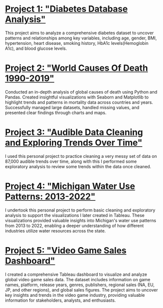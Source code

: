 # [Project 1: "Diabetes Database Analysis"](https://github.com/faoroj/Diabetes-Data-Analysis)
This project aims to analyze a comprehensive diabetes dataset to uncover patterns and relationships among key variables, including age, gender, BMI, hypertension, heart disease, smoking history, HbA1c levels(Hemoglobin A1c), and blood glucose levels.

# [Project 2: "World Causes Of Death 1990-2019"](https://github.com/faoroj/Cause-of-Death-Analysis/tree/main)
Conducted an in-depth analysis of global causes of death using Python and Pandas. Created insightful visualizations with Seaborn and Matplotlib to highlight trends and patterns in mortality data across countries and years. Successfully managed large datasets, handled missing values, and presented clear findings through charts and maps.

# [Project 3: "Audible Data Cleaning and Exploring Trends Over Time"](https://github.com/faoroj/Audible-Data-Project)
 I used this personal project to practice cleaning a very messy set of data on 87,000 audible trends over time, along with this I performed some exploratory analysis to review some trends within the data once cleaned.

# [Project 4: "Michigan Water Use Patterns: 2013-2022"](https://github.com/faoroj/Michigan-Water-Usage)
I undertook this personal project to perform basic cleaning and exploratory analysis to support the visualizations I later created in Tableau. These visualizations provided valuable insights into Michigan's water use patterns from 2013 to 2022, enabling a deeper understanding of how different industries utilize water resources across the state.

# [Project 5: "Video Game Sales Dashboard"](https://public.tableau.com/app/profile/jordon.faoro/viz/VideoGameVisualizationDB/VideoGamesVizDB#1)
I created a comprehensive Tableau dashboard to visualize and analyze global video game sales data. The dataset includes information on game names, platform, release years, genres, publishers, regional sales (NA, EU, JP, and other regions), and global sales figures. The project aims to uncover key insights and trends in the video game industry, providing valuable information for stakeholders, analysts, and enthusiasts. 




